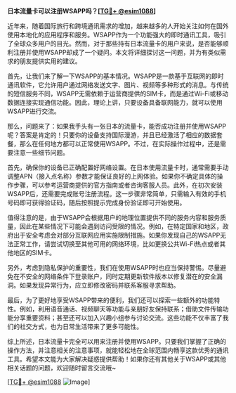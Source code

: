 **日本流量卡可以注册WSAPP吗？[[TG💪+ @esim1088](https://t.me/s/esim1088)]**

近年来，随着国际旅行和跨境通讯需求的增加，越来越多的人开始关注如何在国外使用本地化的应用程序和服务。WSAPP作为一个功能强大的即时通讯工具，吸引了全球众多用户的目光。然而，对于那些持有日本流量卡的用户来说，是否能够顺利注册并使用WSAPP却成了一个疑问。本文将详细探讨这一问题，并为有类似需求的朋友提供实用的建议。

首先，让我们来了解一下WSAPP的基本情况。WSAPP是一款基于互联网的即时通讯软件，它允许用户通过网络发送文字、图片、视频等多种形式的消息。与传统的短信服务不同，WSAPP无需依赖于运营商提供的SIM卡，而是通过Wi-Fi或移动数据连接实现通信功能。因此，理论上讲，只要设备具备联网能力，就可以使用WSAPP进行交流。

那么，问题来了：如果我手头有一张日本的流量卡，能否成功注册并使用WSAPP呢？答案是肯定的！只要你的设备支持国际漫游，并且已经激活了相应的数据套餐，那么在任何地方都可以正常使用WSAPP。不过，在实际操作过程中，还是需要注意一些细节问题。

首先，确保你的设备已正确配置好网络设置。在日本使用流量卡时，通常需要手动调整APN（接入点名称）参数才能保证良好的上网体验。如果你不确定具体的操作步骤，可以参考运营商提供的官方指南或者咨询客服人员。此外，在初次安装WSAPP后，还需要完成账号注册流程。这一步骤非常简单，只需输入有效的手机号码即可获得验证码，随后按照提示完成身份验证即可开始使用。

值得注意的是，由于WSAPP会根据用户的地理位置提供不同的服务内容和服务质量，因此在某些情况下可能会遇到访问受限的情况。例如，在特定国家和地区，政府出于安全考虑会对部分互联网应用实施限制措施。如果你发现自己的WSAPP无法正常工作，请尝试切换至其他可用的网络环境，比如更换公共Wi-Fi热点或者其他地区的SIM卡。

另外，考虑到隐私保护的重要性，我们在使用WSAPP时也应当保持警惕。尽量避免在不安全的网络条件下登录账户，同时定期更新软件版本以修复潜在的安全漏洞。如果发现异常行为，应立即修改密码并联系客服寻求帮助。

最后，为了更好地享受WSAPP带来的便利，我们还可以探索一些额外的功能特性。例如，利用语音通话、视频聊天等功能与亲朋好友保持联系；借助文件传输功能分享重要资料；甚至还可以加入兴趣小组参与讨论交流。这些功能不仅丰富了我们的社交方式，也为日常生活带来了更多可能性。

综上所述，日本流量卡完全可以用来注册并使用WSAPP。只要我们掌握了正确的操作方法，并注意相关的注意事项，就能轻松地在全球范围内畅享这款优秀的通讯工具。希望本文能为大家解决疑惑提供帮助！如果你还有其他关于WSAPP或其他相关话题的问题，欢迎随时留言交流哦~

[[TG💪+ @esim1088](https://t.me/s/esim1088) ![Image](https://i.postimg.cc/4NQfJmqS/Snipaste-2025-05-13-00-14-12.png)]